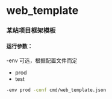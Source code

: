 # web_template

### 某站项目框架模板


#### 运行参数：

-env 可选，根据配置文件而定
* prod
* test

```bash
-env prod -conf cmd/web_template.json
```
